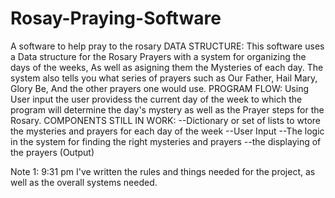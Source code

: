 # Rosay-Praying-Software
 A software to help pray to the rosary
 DATA STRUCTURE:
    This software uses a Data structure for the Rosary Prayers with a system for organizing the days of the weeks, As well as asigning them the Mysteries of each day. 
    The system also tells you what series of prayers such as Our Father, Hail Mary, Glory Be, And the other prayers one would use.
PROGRAM FLOW:
    Using User input the user providess the current day of the week to which the program will determine the day's mystery as well as the Prayer steps for the Rosary.
COMPONENTS STILL IN WORK:
    --Dictionary or set of lists to wtore the mysteries and prayers for each day of the week
    --User Input
    --The logic in the system for finding the right mysteries and prayers
    --the displaying of the prayers (Output)

Note 1: 9:31 pm
    I've written the rules and things needed for the project, as well as the overall systems needed.